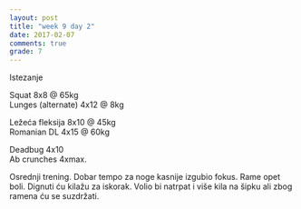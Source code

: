 ```yaml
---
layout: post
title: "week 9 day 2"
date: 2017-02-07
comments: true
grade: 7
---
```


Istezanje

Squat 8x8 @ 65kg  
Lunges (alternate) 4x12 @ 8kg  

Ležeća fleksija 8x10 @ 45kg  
Romanian DL 4x15 @ 60kg  

Deadbug 4x10  
Ab crunches 4xmax.  

Osrednji trening. Dobar tempo za noge kasnije izgubio fokus. Rame opet boli. Dignuti ću kilažu za iskorak. Volio bi natrpat i više kila na šipku ali zbog ramena ću se suzdržati.
